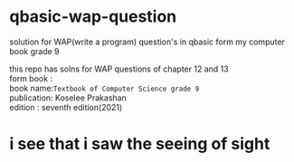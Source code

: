 # qbasic-wap-question
solution for WAP(write a program) question's in qbasic form my computer book grade 9

this repo has solns for WAP questions of chapter 12 and 13 <br/>
form book : <br/>
    book name:`Textbook of Computer Science grade 9` <br/>
    publication: Koselee Prakashan <br/>
    edition : seventh edition(2021) <br/>

# i see that i saw the seeing of sight
